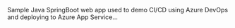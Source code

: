 Sample Java SpringBoot web app used to demo CI/CD using Azure DevOps and deploying to Azure App Service...




